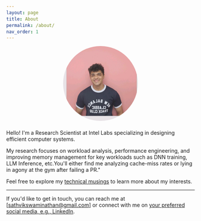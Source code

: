 ```yaml
---
layout: page
title: About
permalink: /about/
nav_order: 1
---
```


<!-- Center the image using HTML with inline CSS -->
<div style="text-align: center; margin-bottom: 20px;">
  <img src="/images/myself.jpg" alt="My Picture" style="max-width: 200px; border-radius: 50%;">
</div>

Hello! I'm a Research Scientist at Intel Labs specializing in designing efficient computer systems.

My research focuses on workload analysis, performance engineering, and improving memory management for key workloads such as DNN training, LLM Inference, etc.You'll either find me analyzing cache-miss rates or lying in agony at the gym after failing a PR."

Feel free to explore my [technical musings](/) to learn more about my interests. 


---

If you'd like to get in touch, you can reach me at [sathvikswaminathan@gmail.com] or connect with me on [your preferred social media, e.g., LinkedIn](https://www.linkedin.com/in/sathvik-swaminathan-50b424178/).
